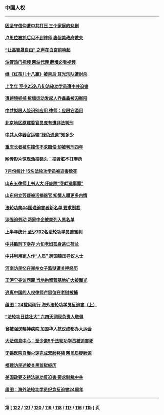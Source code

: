 ### 中国人权
---
#### [因坚守信仰遭中共打压 三个家庭的悲剧](../../pages/ncid278/n14053714.md?08160445) 
#### [卢思位被抓后见不到律师 妻促美政府救夫](../../pages/ncid278/n14053893.md?08160445) 
#### [“让高智晟自由” 之声在白宫前响起](../../pages/ncid278/n14053747.md?08160445) 
#### [油管热门视频 网站代理 翻墙必看视频](http://138.2.39.72:81/youtube.html?epic-marker?08160445)
#### [继《红孩儿十八赢》被禁后 耳光乐队遭封杀](../../pages/ncid278/n14053648.md?08160445) 
#### [上半年 至少25名八旬法轮功学员遭中共迫害](../../pages/ncid278/n14048655.md?08160445) 
#### [遭跨境抓捕 拆墙运动发起人乔鑫鑫被囚衡阳](../../pages/ncid278/n14051147.md?08160445) 
#### [中共拟限人脸识别应用 律师：应限它滥用](../../pages/ncid278/n14050613.md?08160445) 
#### [北京地区原建委官员庞有遭非法判刑](../../pages/ncid278/n14049897.md?08160445) 
#### [中共人体器官运输“绿色通道”知多少](../../pages/ncid278/n14049098.md?08160445) 
#### [重庆长者被车撞伤不求赔偿 却被判刑四年](../../pages/ncid278/n14049521.md?08160445) 
#### [网传影片惊现活摘镜头：摘肾脏不打麻药](../../pages/ncid278/n14048671.md?08160445) 
#### [7月份统计 15名法轮功学员被迫害致死](../../pages/ncid278/n14048158.md?08160445) 
#### [山东五律师上书人大 吁废除“寻衅滋事罪”](../../pages/ncid278/n14048338.md?08160445) 
#### [山东何立芳疑被活摘器官 知情人曝更多内情](../../pages/ncid278/n14047530.md?08160445) 
#### [法轮功向44国递迫害者新名单 要求制裁](../../pages/ncid278/n14046082.md?08160445) 
#### [涉强迫劳动 两家中企被美列入黑名单](../../pages/ncid278/n14045950.md?08160445) 
#### [上半年统计 至少702名法轮功学员遭冤判](../../pages/ncid278/n14045278.md?08160445) 
#### [中共酷刑下幸存 六旬老妇孤身逃亡荷兰](../../pages/ncid278/n14041415.md?08160445) 
#### [中共利用家人作“人质” 跨国镇压异议人士](../../pages/ncid278/n14044867.md?08160445) 
#### [河南访民忆在郑州女子监狱遭关押经历](../../pages/ncid278/n14044743.md?08160445) 
#### [王沪宁突访西藏 当地拘留营基地扩大被曝光](../../pages/ncid278/n14043963.md?08160445) 
#### [逃离中国的人权律师卢思位在老挝被捕](../../pages/ncid278/n14043849.md?08160445) 
#### [组图：24载风雨行 海外法轮功学员反迫害（上）](../../pages/ncid278/n14031583.md?08160445) 
#### [“法轮功日益壮大” 六四天网现负责人敬佩](../../pages/ncid278/n14043464.md?08160445) 
#### [曾被强送精神病院 加国华人抗议成都办大运会](../../pages/ncid278/n14043386.md?08160445) 
#### [大法信息中心：至少逾5千法轮功学员被迫害死](../../pages/ncid278/n14043255.md?08160445) 
#### [无锡医院自爆火速完成双肺移植 网民质疑肺源](../../pages/ncid278/n14041831.md?08160445) 
#### [福建访民述被关黑监狱经历](../../pages/ncid278/n14042942.md?08160445) 
#### [美国政要支持法轮功反迫害 要求制裁中共](../../pages/ncid278/n14042656.md?08160445) 
#### [组图：海外法轮功学员纪念反迫害24周年](../../pages/ncid278/n14037675.md?08160445) 

---
#### 第 [ [122](./122.md?08160445) / [121](./121.md?08160445) / [120](./120.md?08160445) / [119](./119.md?08160445) / [118](./118.md?08160445) / [117](./117.md?08160445) / [116](./116.md?08160445) / [115](./115.md?08160445) ] 页
